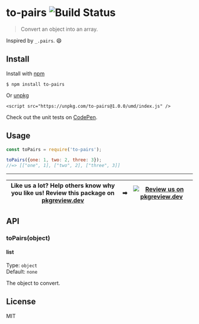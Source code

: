 # to-pairs ![Build Status](https://github.com/jonkemp/to-pairs/actions/workflows/main.yml/badge.svg?branch=master)

> Convert an object into an array.

Inspired by `_.pairs`. 😄


## Install

Install with [npm](https://npmjs.org/package/to-pairs)

```
$ npm install to-pairs
```

Or [unpkg](https://unpkg.com/to-pairs/)

```
<script src="https://unpkg.com/to-pairs@1.0.0/umd/index.js" />
```

Check out the unit tests on [CodePen](https://codepen.io/jonkemp/full/zYGeNrb).

## Usage

```js
const toPairs = require('to-pairs');

toPairs({one: 1, two: 2, three: 3});
//=> [["one", 1], ["two", 2], ["three", 3]]
```

---
| **Like us a lot?** Help others know why you like us! **Review this package on [pkgreview.dev](https://pkgreview.dev/npm/to-pairs)** | ➡   | [![Review us on pkgreview.dev](https://i.ibb.co/McjVMfb/pkgreview-dev.jpg)](https://pkgreview.dev/npm/to-pairs) |
| ----------------------------------------------------------------------------------------------------------------------------------------- | --- | --------------------------------------------------------------------------------------------------------------------- |

## API

### toPairs(object)

#### list

Type: `object`  
Default: `none`

The object to convert.

## License

MIT
